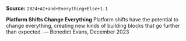 **Source:** `2024+AI+and+Everything+Else+1.1`

**Platform Shifts Change Everything**
Platform shifts have the potential to change everything, creating new kinds of building blocks that go further than expected. — Benedict Evans, December 2023
